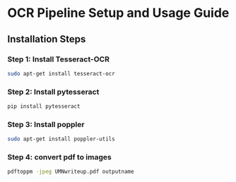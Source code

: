 # OCR Pipeline Setup and Usage Guide


## Installation Steps

### Step 1: Install Tesseract-OCR

```bash
sudo apt-get install tesseract-ocr
```

### Step 2: Install pytesseract

```bash
pip install pytesseract
```

### Step 3: Install poppler
```bash
sudo apt-get install poppler-utils
```

### Step 4: convert pdf to images
```bash
pdftoppm -jpeg UMNwriteup.pdf outputname
```
